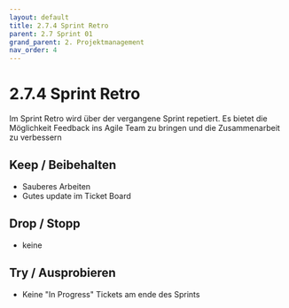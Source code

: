 ```yaml
---
layout: default
title: 2.7.4 Sprint Retro
parent: 2.7 Sprint 01
grand_parent: 2. Projektmanagement
nav_order: 4
---
```


# 2.7.4 Sprint Retro

Im Sprint Retro wird über der vergangene Sprint repetiert. Es bietet die Möglichkeit Feedback ins Agile Team zu bringen und die Zusammenarbeit zu verbessern

## Keep / Beibehalten

- Sauberes Arbeiten
- Gutes update im Ticket Board

## Drop / Stopp

- keine

## Try / Ausprobieren

- Keine "In Progress" Tickets am ende des Sprints
